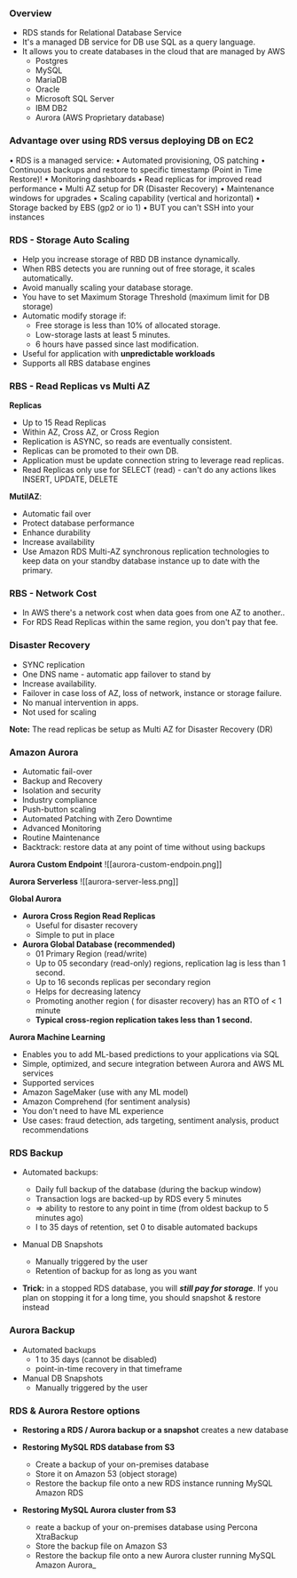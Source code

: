 ### Overview

- RDS stands for Relational Database Service
- It's a managed DB service for DB use SQL as a query language.
- It allows you to create databases in the cloud that are managed by AWS
	- Postgres
	- MySQL
	- MariaDB
	-  Oracle
	- Microsoft SQL Server
	-  IBM DB2
	- Aurora (AWS Proprietary database)

### Advantage over using RDS versus deploying DB on EC2

• RDS is a managed service:
	• Automated provisioning, OS patching
	• Continuous backups and restore to specific timestamp (Point in Time Restore)!
	• Monitoring dashboards
	• Read replicas for improved read performance
	• Multi AZ setup for DR (Disaster Recovery)
	• Maintenance windows for upgrades
	• Scaling capability (vertical and horizontal)
	• Storage backed by EBS (gp2 or io 1)
• BUT you can't SSH into your instances


### RDS - Storage Auto Scaling

- Help you increase storage of RBD DB instance dynamically.
- When RBS detects you are running out of free storage, it scales automatically.
- Avoid manually scaling your database storage.
- You have to set Maximum Storage Threshold (maximum limit for DB storage)
- Automatic modify storage if:
	- Free storage is less than 10% of allocated storage.
	- Low-storage lasts at least 5 minutes.
	- 6 hours have passed since last modification. 
- Useful for application with **unpredictable workloads**
- Supports all RBS database engines


### RBS - Read Replicas vs Multi AZ

**Replicas**
- Up to 15 Read Replicas
- Within AZ, Cross AZ, or Cross Region
- Replication is ASYNC, so reads are eventually consistent.
- Replicas can be promoted to their own DB.
- Application must be update connection string to leverage read replicas.
- Read Replicas only use for SELECT (read) - can't do any actions likes INSERT, UPDATE, DELETE

**MutilAZ**:
- Automatic fail over	
- Protect database performance
- Enhance durability	
- Increase availability 
- Use Amazon RDS Multi-AZ synchronous replication technologies to keep data on your standby database instance up to date with the primary.

### RBS - Network Cost

- In AWS there's a network cost when data goes from one AZ to another..
- For RDS Read Replicas within the same region, you don't pay that fee.

### Disaster Recovery

- SYNC replication 
- One DNS name - automatic app failover to stand by
- Increase availability.
- Failover in case loss of AZ, loss of network, instance or storage failure.
- No manual intervention in apps.
- Not used for scaling

**Note:** The read replicas be setup as Multi AZ for Disaster Recovery (DR)

### Amazon Aurora

-  Automatic fail-over
-  Backup and Recovery
-  Isolation and security
-  Industry compliance
-  Push-button scaling
- Automated Patching with Zero Downtime
-  Advanced Monitoring
- Routine Maintenance
-  Backtrack: restore data at any point of time without using backups

**Aurora Custom Endpoint**
![[aurora-custom-endpoin.png]]

**Aurora Serverless**
![[aurora-server-less.png]]

**Global Aurora**
- **Aurora Cross Region Read Replicas**
	- Useful for disaster recovery
	- Simple to put in place
- **Aurora Global Database (recommended)**
	- 01 Primary Region (read/write)
	- Up to 05 secondary (read-only) regions, replication lag is less than 1 second.
	- Up to 16 seconds replicas per secondary region
	- Helps for decreasing latency
	- Promoting another region ( for disaster recovery) has an RTO of < 1 minute
	- **Typical cross-region replication takes less than 1 second.**

**Aurora Machine Learning**
- Enables you to add ML-based predictions to
your applications via SQL
- Simple, optimized, and secure integration
between Aurora and AWS ML services
- Supported services
- Amazon SageMaker (use with any ML model)
-  Amazon Comprehend (for sentiment analysis)
- You don't need to have ML experience
- Use cases: fraud detection, ads targeting,
sentiment analysis, product recommendations


### RDS Backup

- Automated backups:
	- Daily full backup of the database (during the backup window)
	- Transaction logs are backed-up by RDS every 5 minutes
	- => ability to restore to any point in time (from oldest backup to 5 minutes ago)
	- I to 35 days of retention, set 0 to disable automated backups
- Manual DB Snapshots
	- Manually triggered by the user
	- Retention of backup for as long as you want

- **Trick:** in a stopped RDS database, you will ***still pay for storage***. If you plan on stopping it for a long time, you should snapshot & restore instead

### Aurora Backup

- Automated backups
	- 1 to 35 days (cannot be disabled)
	- point-in-time recovery in that timeframe
- Manual DB Snapshots
	- Manually triggered by the user


### RDS & Aurora Restore options

- **Restoring a RDS / Aurora backup or a snapshot** creates a new database

- **Restoring MySQL RDS database from S3**
	- Create a backup of your on-premises database
	- Store it on Amazon 53 (object storage)
	- Restore the backup file onto a new RDS instance running MySQL Amazon RDS

- **Restoring MySQL Aurora cluster from S3**
	- reate a backup of your on-premises database using Percona XtraBackup
	- Store the backup file on Amazon S3
	- Restore the backup file onto a new Aurora cluster running MySQL Amazon Aurora_
